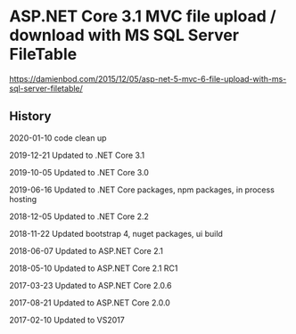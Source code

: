 # ASP.NET Core 3.1 MVC file upload / download with MS SQL Server FileTable

https://damienbod.com/2015/12/05/asp-net-5-mvc-6-file-upload-with-ms-sql-server-filetable/

## History 

2020-01-10 code clean up

2019-12-21 Updated to .NET Core 3.1

2019-10-05 Updated to .NET Core 3.0

2019-06-16 Updated to .NET Core packages, npm packages, in process hosting 

2018-12-05 Updated to .NET Core 2.2

2018-11-22 Updated bootstrap 4, nuget packages, ui build

2018-06-07 Updated to ASP.NET Core 2.1

2018-05-10 Updated to ASP.NET Core 2.1 RC1

2017-03-23 Updated to ASP.NET Core 2.0.6

2017-08-21 Updated to ASP.NET Core 2.0.0

2017-02-10 Updated to VS2017 
